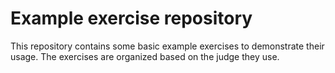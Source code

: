 # Example exercise repository

This repository contains some basic example exercises to demonstrate their usage. The exercises are organized based on the judge they use.
